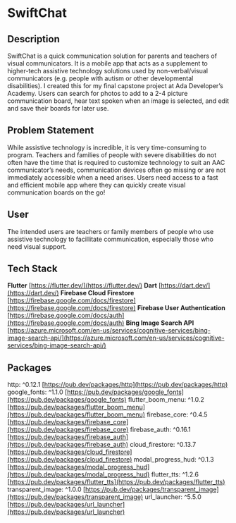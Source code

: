 # SwiftChat

## Description 
SwiftChat is a quick communication solution for parents and teachers of visual communicators.  It is a mobile app that acts as a supplement to higher-tech assistive technology solutions used by non-verbal/visual communicators (e.g. people with autism or other developmental disabilities).  I created this for my final capstone project at Ada Developer’s Academy.  Users can search for photos to add to a 2-4 picture communication board, hear text spoken when an image is selected, and edit and save their boards for later use.

## Problem Statement
While assistive technology is incredible, it is very time-consuming to program.  Teachers and families of people with severe disabilities do not often have the time that is required to customize technology to suit an AAC communicator’s needs, communication devices often go missing or are not immediately accessible when a need arises.  Users need access to a fast and efficient mobile app where they can quickly create visual communication boards on the go!

## User
The intended users are teachers or family members of people who use assistive technology to facillitate communication, especially those who need visual support.

## Tech Stack
**Flutter** [https://flutter.dev/](https://flutter.dev/)
**Dart** [https://dart.dev/](https://dart.dev/)
**Firebase Cloud Firestore** [https://firebase.google.com/docs/firestore](https://firebase.google.com/docs/firestore)
**Firebase User Authentication** [https://firebase.google.com/docs/auth](https://firebase.google.com/docs/auth)
**Bing Image Search API** [https://azure.microsoft.com/en-us/services/cognitive-services/bing-image-search-api/](https://azure.microsoft.com/en-us/services/cognitive-services/bing-image-search-api/)

## Packages
http:  ^0.12.1 [https://pub.dev/packages/http](https://pub.dev/packages/http)
google_fonts:  ^1.1.0 [https://pub.dev/packages/google_fonts](https://pub.dev/packages/google_fonts)
flutter_boom_menu:  ^1.0.2 [https://pub.dev/packages/flutter_boom_menu](https://pub.dev/packages/flutter_boom_menu)
firebase_core:  ^0.4.5 [https://pub.dev/packages/firebase_core](https://pub.dev/packages/firebase_core)
firebase_auth:  ^0.16.1 [https://pub.dev/packages/firebase_auth](https://pub.dev/packages/firebase_auth)
cloud_firestore:  ^0.13.7 [https://pub.dev/packages/cloud_firestore](https://pub.dev/packages/cloud_firestore)
modal_progress_hud:  ^0.1.3 [https://pub.dev/packages/modal_progress_hud](https://pub.dev/packages/modal_progress_hud)
flutter_tts:  ^1.2.6 [https://pub.dev/packages/flutter_tts](https://pub.dev/packages/flutter_tts)
transparent_image:  ^1.0.0 [https://pub.dev/packages/transparent_image](https://pub.dev/packages/transparent_image)
url_launcher:  ^5.5.0 [https://pub.dev/packages/url_launcher](https://pub.dev/packages/url_launcher)
